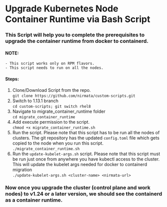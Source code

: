  # Upgrade Kubernetes Node Container Runtime via Bash Script

### This Script will help you to complete the prerequisites to upgrade the container runtime from docker to containerd.

#### NOTE:
    - This script works only on RPM flavors.
    - This script needs to run on all the nodes.

#### Steps:
1. Clone/Download Script from the repo.\
    `git clone https://github.com/nirmata/custom-scripts.git `
2. Switch to 1.13.1 branch <br />
   `cd custom-scripts; git switch rhel8`
3. Navigate to migrate_container_runtime folder\
    `cd migrate_container_runtime`
3. Add execute permission to the script.\
    `chmod +x migrate_container_runtime.sh`
5. Run the script. Please note that this script has to be run all the nodes of clusters. The git repository has the updated `config.toml` file which gets copied to the node when you run this script.<br />
        `./migrate_container_runtime.sh`
6. Run the `update-kubelet-args.sh` script. Please note that this script must be run just once from anywhere you have kubectl access to the cluster. This will update the kubelet args needed for docker to containerd migration <br />
        `./update-kubelet-args.sh <cluster-name> <nirmata-url>`

### Now once you upgrade the cluster (control plane and work nodes) to v1.24 or a later version, we should see the containerd as a container runtime.
